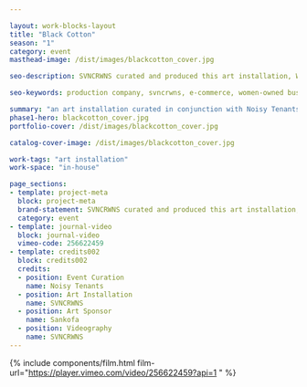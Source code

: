 ```yaml
---

layout: work-blocks-layout
title: "Black Cotton"
season: "1"
category: event
masthead-image: /dist/images/blackcotton_cover.jpg

seo-description: SVNCRWNS curated and produced this art installation, Where We Begin, as an activation alongside a play, Black Cotton, that premiered at Single Carrot Theater in Baltimore, MD.

seo-keywords: production company, svncrwns, e-commerce, women-owned businesses, creative team, consulting, business operations, launch my brand, manage my brand, photography, videography, special projects

summary: "an art installation curated in conjunction with Noisy Tenants' play production, Black Cotton"
phase1-hero: blackcotton_cover.jpg
portfolio-cover: /dist/images/blackcotton_cover.jpg

catalog-cover-image: /dist/images/blackcotton_cover.jpg

work-tags: "art installation"
work-space: "in-house"

page_sections:
- template: project-meta
  block: project-meta
  brand-statement: SVNCRWNS curated and produced this art installation, Where We Begin, as an activation alongside a play, Black Cotton, that premiered at Single Carrot Theater in Baltimore, MD.
  category: event
- template: journal-video
  block: journal-video
  vimeo-code: 256622459
- template: credits002
  block: credits002
  credits:
  - position: Event Curation
    name: Noisy Tenants
  - position: Art Installation
    name: SVNCRWNS
  - position: Art Sponsor
    name: Sankofa
  - position: Videography
    name: SVNCRWNS
---
```

{% include components/film.html film-url="https://player.vimeo.com/video/256622459?api=1 " %}
